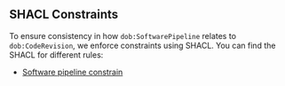 ## SHACL Constraints

To ensure consistency in how `dob:SoftwarePipeline` relates to `dob:CodeRevision`, we enforce constraints using SHACL. You can find the SHACL for different rules:

- [Software pipeline constrain](./software_pipeline_constraints.ttl)
